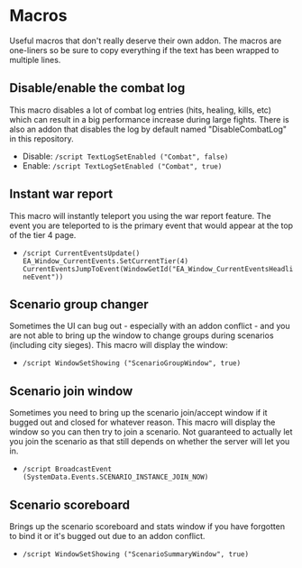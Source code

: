 # Macros

Useful macros that don't really deserve their own addon. The macros are one-liners so be sure to copy everything if the text has been wrapped to multiple lines.

## Disable/enable the combat log

This macro disables a lot of combat log entries (hits, healing, kills, etc) which can result in a big performance increase during large fights. There is also an addon that disables the log by default named "DisableCombatLog" in this repository.

- Disable: `/script TextLogSetEnabled ("Combat", false)`
- Enable: `/script TextLogSetEnabled ("Combat", true)`

## Instant war report

This macro will instantly teleport you using the war report feature. The event you are teleported to is the primary event that would appear at the top of the tier 4 page.

- `/script CurrentEventsUpdate() EA_Window_CurrentEvents.SetCurrentTier(4) CurrentEventsJumpToEvent(WindowGetId("EA_Window_CurrentEventsHeadlineEvent"))`

## Scenario group changer

Sometimes the UI can bug out - especially with an addon conflict - and you are not able to bring up the window to change groups during scenarios (including city sieges). This macro will display the window:

- `/script WindowSetShowing ("ScenarioGroupWindow", true)`

## Scenario join window

Sometimes you need to bring up the scenario join/accept window if it bugged out and closed for whatever reason. This macro will display the window so you can then try to join a scenario. Not guaranteed to actually let you join the scenario as that still depends on whether the server will let you in.

- `/script BroadcastEvent (SystemData.Events.SCENARIO_INSTANCE_JOIN_NOW)`

## Scenario scoreboard

Brings up the scenario scoreboard and stats window if you have forgotten to bind it or it's bugged out due to an addon conflict.

- `/script WindowSetShowing ("ScenarioSummaryWindow", true)`
